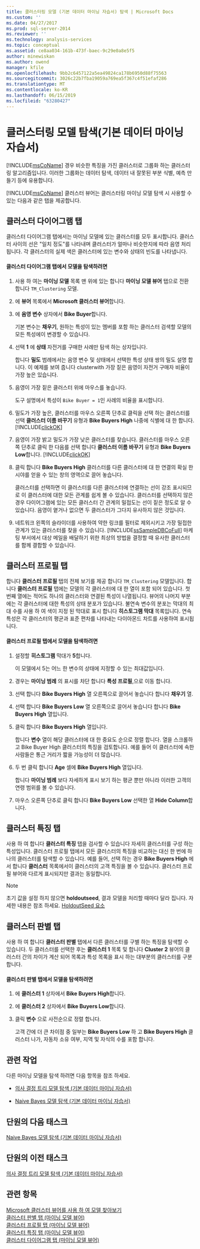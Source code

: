 ```yaml
---
title: 클러스터링 모델 (기본 데이터 마이닝 자습서) 탐색 | Microsoft Docs
ms.custom: ''
ms.date: 04/27/2017
ms.prod: sql-server-2014
ms.reviewer: ''
ms.technology: analysis-services
ms.topic: conceptual
ms.assetid: ce8aa034-161b-473f-baec-9c29e0a8e5f5
author: minewiskan
ms.author: owend
manager: kfile
ms.openlocfilehash: 9bb2c6457122a5ea49824ca178b6950d88f75563
ms.sourcegitcommit: 3026c22b7fba19059a769ea5f367c4f51efaf286
ms.translationtype: MT
ms.contentlocale: ko-KR
ms.lasthandoff: 06/15/2019
ms.locfileid: "63280427"
---
```

# <a name="exploring-the-clustering-model-basic-data-mining-tutorial"></a>클러스터링 모델 탐색(기본 데이터 마이닝 자습서)
  [!INCLUDE[msCoName](../includes/msconame-md.md)] 경우 비슷한 특징을 가진 클러스터로 그룹화 하는 클러스터링 알고리즘입니다. 이러한 그룹화는 데이터 탐색, 데이터 내 잘못된 부분 식별, 예측 만들기 등에 유용합니다.  
  
 [!INCLUDE[msCoName](../includes/msconame-md.md)] 클러스터 뷰어는 클러스터링 마이닝 모델 탐색 시 사용할 수 있는 다음과 같은 탭을 제공합니다.  
  

  
##  <a name="ClusterDiagramTab"></a> 클러스터 다이어그램 탭  
 클러스터 다이어그램 탭에서는 마이닝 모델에 있는 클러스터를 모두 표시합니다. 클러스터 사이의 선은 "일치 정도"를 나타내며 클러스터가 얼마나 비슷한지에 따라 음영 처리됩니다. 각 클러스터의 실제 색은 클러스터에 있는 변수와 상태의 빈도를 나타냅니다.  
  
#### <a name="to-explore-the-model-in-the-cluster-diagram-tab"></a>클러스터 다이어그램 탭에서 모델을 탐색하려면  
  
1.  사용 하 여는 **마이닝 모델** 목록 맨 위에 있는 합니다 **마이닝 모델 뷰어** 탭으로 전환 합니다 `TM_Clustering` 모델.  
  
2.  에 **뷰어** 목록에서 **Microsoft 클러스터 뷰어**합니다.  
  
3.  에 **음영 변수** 상자에서 **Bike Buyer**합니다.  
  
     기본 변수는 **채우기**, 원하는 특성이 있는 멤버를 포함 하는 클러스터 검색할 모델의 모든 특성에이 변경할 수 있습니다.  
  
4.  선택 **1** 에 **상태** 자전거를 구매한 사례만 탐색 하는 상자입니다.  
  
     합니다 **밀도** 범례에서는 음영 변수 및 상태에서 선택한 특성 상태 쌍의 밀도 설명 합니다. 이 예제를 보여 줍니다 clusterwith 가장 짙은 음영이 자전거 구매자 비율이 가장 높은 있습니다.  
  
5.  음영이 가장 짙은 클러스터 위에 마우스를 놓습니다.  
  
     도구 설명에서 특성이 `Bike Buyer = 1`인 사례의 비율을 표시합니다.  
  
6.  밀도가 가장 높은, 클러스터를 마우스 오른쪽 단추로 클릭을 선택 하는 클러스터를 선택 **클러스터 이름 바꾸기** 유형과 **Bike Buyers High** 나중에 식별에 대 한 합니다. [!INCLUDE[clickOK](../includes/clickok-md.md)]  
  
7.  음영이 가장 밝고 밀도가 가장 낮은 클러스터를 찾습니다. 클러스터를 마우스 오른쪽 단추로 클릭 한 다음를 선택 합니다 **클러스터 이름 바꾸기** 유형과 **Bike Buyers Low**합니다. [!INCLUDE[clickOK](../includes/clickok-md.md)]  
  
8.  클릭 합니다 **Bike Buyers High** 클러스터를 다른 클러스터에 대 한 연결의 확실 한 시야를 얻을 수 있는 창의 영역으로 끌어 놓습니다.  
  
     클러스터를 선택하면 이 클러스터를 다른 클러스터에 연결하는 선이 강조 표시되므로 이 클러스터에 대한 모든 관계를 쉽게 볼 수 있습니다. 클러스터를 선택하지 않은 경우 다이어그램에 있는 모든 클러스터 간 관계의 밀접도는 선이 짙은 정도로 알 수 있습니다. 음영이 옅거나 없으면 두 클러스터가 그다지 유사하지 않은 것입니다.  
  
9. 네트워크 왼쪽의 슬라이더를 사용하여 약한 링크를 필터로 제외시키고 가장 밀접한 관계가 있는 클러스터를 찾을 수 있습니다. [!INCLUDE[ssSampleDBCoFull](../includes/sssampledbcofull-md.md)] 마케팅 부서에서 대상 메일을 배달하기 위한 최상의 방법을 결정할 때 유사한 클러스터를 함께 결합할 수 있습니다.  
  

  
##  <a name="ClusterProfilesTab"></a> 클러스터 프로필 탭  
 합니다 **클러스터 프로필** 탭의 전체 보기를 제공 합니다 `TM_Clustering` 모델입니다. 합니다 **클러스터 프로필** 탭에는 모델의 각 클러스터에 대 한 열이 포함 되어 있습니다. 첫 번째 열에는 적어도 하나의 클러스터와 연결된 특성이 나열됩니다. 뷰어의 나머지 부분에는 각 클러스터에 대한 특성의 상태 분포가 있습니다. 불연속 변수의 분포는 막대의 최대 수를 사용 하 여 색이 지정 된 막대로 표시 합니다 **히스토그램 막대** 목록입니다. 연속 특성은 각 클러스터의 평균과 표준 편차를 나타내는 다이아몬드 차트를 사용하여 표시됩니다.  
  
#### <a name="to-explore-the-model-in-the-cluster-profiles-tab"></a>클러스터 프로필 탭에서 모델을 탐색하려면  
  
1.  설정할 **히스토그램** 막대가 **5**합니다.  
  
     이 모델에서 5는 어느 한 변수의 상태에 지정할 수 있는 최대값입니다.  
  
2.  경우는 **마이닝 범례** 의 표시를 차단 합니다 **특성 프로필**,으로 이동 합니다.  
  
3.  선택 합니다 **Bike Buyers High** 열 오른쪽으로 끌어서 놓습니다 합니다 **채우기** 열.  
  
4.  선택 합니다 **Bike Buyers Low** 열 오른쪽으로 끌어서 놓습니다 합니다 **Bike Buyers High** 열입니다.  
  
5.  클릭 합니다 **Bike Buyers High** 열입니다.  
  
     합니다 **변수** 열이 해당 클러스터에 대 한 중요도 순으로 정렬 합니다. 열을 스크롤하고 Bike Buyer High 클러스터의 특징을 검토합니다. 예를 들어 이 클러스터에 속한 사람들은 통근 거리가 짧을 가능성이 더 많습니다.  
  
6.  두 번 클릭 합니다 **Age** 셀에 **Bike Buyers High** 열입니다.  
  
     합니다 **마이닝 범례** 보다 자세하게 표시 보기 하는 평균 뿐만 아니라 이러한 고객의 연령 범위를 볼 수 있습니다.  
  
7.  마우스 오른쪽 단추로 클릭 합니다 **Bike Buyers Low** 선택한 열 **Hide Column**합니다.  
  

  
##  <a name="ClusterCharacteristicsTab"></a> 클러스터 특징 탭  
 사용 하 여 합니다 **클러스터 특징** 탭을 검사할 수 있습니다 자세히 클러스터를 구성 하는 특성입니다. 클러스터 프로필 탭에서 모든 클러스터의 특징을 비교하는 대신 한 번에 하나의 클러스터를 탐색할 수 있습니다. 예를 들어, 선택 하는 경우 **Bike Buyers High** 에서 합니다 **클러스터** 목록에서이 클러스터의 고객 특징을 볼 수 있습니다. 클러스터 프로필 뷰어와 다르게 표시되지만 결과는 동일합니다.  
  
> [!NOTE]  
>  초기 값을 설정 하지 않으면 **holdoutseed**, 결과 모델을 처리할 때마다 달라 집니다. 자세한 내용은 참조 하세요. [HoldoutSeed 요소](https://docs.microsoft.com/bi-reference/assl/properties/holdoutseed-element)  
  

  
##  <a name="ClusterDiscriminationTab"></a> 클러스터 판별 탭  
 사용 하 여 합니다 **클러스터 판별** 탭에서 다른 클러스터를 구별 하는 특징을 탐색할 수 있습니다. 두 클러스터를 선택한 후는 **클러스터 1** 목록 및 합니다 **Cluster 2** 뷰어의 클러스터 간의 차이가 계산 되어 목록과 특성 목록을 표시 하는 대부분의 클러스터를 구분 합니다.  
  
#### <a name="to-explore-the-model-in-the-cluster-discrimination-tab"></a>클러스터 판별 탭에서 모델을 탐색하려면  
  
1.  에 **클러스터 1** 상자에서 **Bike Buyers High**합니다.  
  
2.  에 **클러스터 2** 상자에서 **Bike Buyers Low**합니다.  
  
3.  클릭 **변수** 으로 사전순으로 정렬 합니다.  
  
     고객 간에 더 큰 차이점 중 일부는 **Bike Buyers Low** 하 고 **Bike Buyers High** 클러스터 나가, 자동차 소유 여부, 지역 및 자식의 수를 포함 합니다.  
  
## <a name="related-tasks"></a>관련 작업  
 다른 마이닝 모델을 탐색 하려면 다음 항목을 참조 하세요.  
  
-   [의사 결정 트리 모델 탐색 &#40;기본 데이터 마이닝 자습서&#41;](../../2014/tutorials/exploring-the-decision-tree-model-basic-data-mining-tutorial.md)  
  
-   [Naive Bayes 모델 탐색 &#40;기본 데이터 마이닝 자습서&#41;](../../2014/tutorials/exploring-the-naive-bayes-model-basic-data-mining-tutorial.md)  
  
## <a name="next-task-in-lesson"></a>단원의 다음 태스크  
 [Naive Bayes 모델 탐색 &#40;기본 데이터 마이닝 자습서&#41;](../../2014/tutorials/exploring-the-naive-bayes-model-basic-data-mining-tutorial.md)  
  
## <a name="previous-task-in-lesson"></a>단원의 이전 태스크  
 [의사 결정 트리 모델 탐색 &#40;기본 데이터 마이닝 자습서&#41;](../../2014/tutorials/exploring-the-decision-tree-model-basic-data-mining-tutorial.md)  
  
## <a name="see-also"></a>관련 항목  
 [Microsoft 클러스터 뷰어를 사용 하 여 모델 찾아보기](../../2014/analysis-services/data-mining/browse-a-model-using-the-microsoft-cluster-viewer.md)   
 [클러스터 판별 탭 &#40;마이닝 모델 뷰어&#41;](../../2014/analysis-services/cluster-discrimination-tab-mining-model-viewer.md)   
 [클러스터 프로필 탭 &#40;마이닝 모델 뷰어&#41;](../../2014/analysis-services/cluster-profiles-tab-mining-model-viewer.md)   
 [클러스터 특징 탭 &#40;마이닝 모델 뷰어&#41;](../../2014/analysis-services/cluster-characteristics-tab-mining-model-viewer.md)   
 [클러스터 다이어그램 탭 &#40;마이닝 모델 뷰어&#41;](../../2014/analysis-services/cluster-diagram-tab-mining-model-viewer.md)  
  
  
